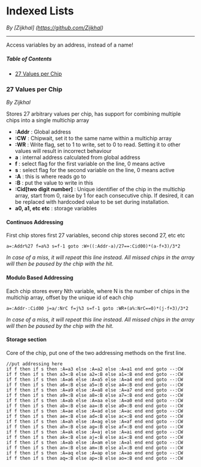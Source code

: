 # Indexed Lists
*By [Zijkhal] (https://github.com/Zijkhal)*

------------
Access variables by an address, instead of a name!

##### Table of Contents
 - [27 Values per Chip](#27-Values-per-Chip)
 

### 27 Values per Chip
*By Zijkhal*

Stores 27 arbitrary values per chip, has support for combining multiple chips into a single multichip array

 - **:Addr** : Global address
 - **:CW** : Chipwait, set it to the same name within a multichip array
 - **:WR** : Write flag, set to 1 to write, set to 0 to read. Setting it to other values will result in incorrect behaviour
 - **a** : internal address calculated from global address
 - **f** : select flag for the first variable on the line, 0 means active
 - **s** : select flag for the second variable on the line, 0 means active
 - **:A** : this is where reads go to
 - **:B** : put the value to write in this
 - **:Cid[two digit number]** : Unique identifier of the chip in the multichip array, start from 0, raise by 1 for each consecutive chip. If desired, it can be replaced with hardcoded value to be set during installation.
 - **a0, a1, etc etc** : storage variables

#### Continuos Addressing

First chip stores first 27 variables, second chip stores second 27, etc etc

```vbnet
a=:Addr%27 f=a%3 s=f-1 goto :W+((:Addr-a)/27==:Cid00)*(a-f+3)/3*2
```
*In case of a miss, it will repeat this line instead. All missed chips in the array will then be paused by the chip with the hit.*

#### Modulo Based Addressing

Each chip stores every Nth variable, where N is the number of chips in the multichip array, offset by the unique id of each chip

```vbnet
a=:Addr-:Cid00 j=a/:NrC f=j%3 s=f-1 goto :WR+(a%:NrC==0)*(j-f+3)/3*2
```
*In case of a miss, it will repeat this line instead. All missed chips in the array will then be paused by the chip with the hit.*

#### Storage section
Core of the chip, put one of the two addressing methods on the first line. 
```vbnet
//put addressing here
if f then if s then :A=a3 else :A=a2 else :A=a1 end end goto --:CW
if f then if s then a3=:B else a2=:B else a1=:B end end goto --:CW
if f then if s then :A=a6 else :A=a5 else :A=a4 end end goto --:CW
if f then if s then a6=:B else a5=:B else a4=:B end end goto --:CW
if f then if s then :A=a9 else :A=a8 else :A=a7 end end goto --:CW
if f then if s then a9=:B else a8=:B else a7=:B end end goto --:CW
if f then if s then :A=ab else :A=aa else :A=a0 end end goto --:CW
if f then if s then ab=:B else aa=:B else a0=:B end end goto --:CW
if f then if s then :A=ae else :A=ad else :A=ac end end goto --:CW
if f then if s then ae=:B else ad=:B else ac=:B end end goto --:CW
if f then if s then :A=ah else :A=ag else :A=af end end goto --:CW
if f then if s then ah=:B else ag=:B else af=:B end end goto --:CW
if f then if s then :A=ak else :A=aj else :A=ai end end goto --:CW
if f then if s then ak=:B else aj=:B else ai=:B end end goto --:CW
if f then if s then :A=ab else :A=am else :A=al end end goto --:CW
if f then if s then an=:B else am=:B else al=:B end end goto --:CW
if f then if s then :A=aq else :A=ap else :A=ao end end goto --:CW
if f then if s then aq=:B else ap=:B else ao=:B end end goto --:CW
```
